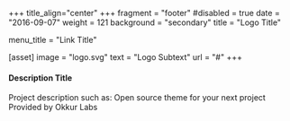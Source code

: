 +++
title_align="center"
+++
fragment = "footer"
#disabled = true
date = "2016-09-07"
weight = 121
background = "secondary"
title = "Logo Title"

menu_title = "Link Title"

[asset]
  image = "logo.svg"
  text = "Logo Subtext"
  url = "#"
+++

#### Description Title

Project description such as:
Open source theme for your next project
Provided by Okkur Labs

